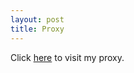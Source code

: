 ```yaml
---
layout: post
title: Proxy
---
```

Click <a href="http://zachpanz88.insomnia247.nl/proxy/">here</a> to visit my proxy.
